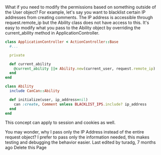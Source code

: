 What if you need to modify the permissions based on something outside of the User object? For example, let's say you want to blacklist certain IP addresses from creating comments. The IP address is accessible through request.remote_ip but the Ability class does not have access to this. It's easy to modify what you pass to the Ability object by overriding the current_ability method in ApplicationController.

```ruby
class ApplicationController < ActionController::Base
  #...

  private

  def current_ability
    @current_ability ||= Ability.new(current_user, request.remote_ip)
  end
end
```
```ruby
class Ability
  include CanCan::Ability

  def initialize(user, ip_address=nil)
    can :create, Comment unless BLACKLIST_IPS.include? ip_address
  end
end
```
This concept can apply to session and cookies as well.

You may wonder, why I pass only the IP Address instead of the entire request object? I prefer to pass only the information needed, this makes testing and debugging the behavior easier.
Last edited by turadg, 7 months ago
Delete this Page